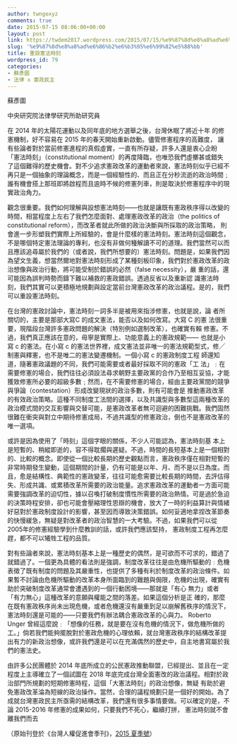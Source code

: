 ```yaml
---
author: twngoxyz
comments: true
date: 2015-07-15 08:06:00+00:00
layout: post
link: https://twdem2017.wordpress.com/2015/07/15/%e9%87%8d%e8%a8%ad%e6%86%b2%e6%b3%95%e6%99%82%e5%88%bb/
slug: '%e9%87%8d%e8%a8%ad%e6%86%b2%e6%b3%95%e6%99%82%e5%88%bb'
title: 重設憲法時刻
wordpress_id: 79
categories:
- 蘇彥圖
- 法律 x 憲政民主
---
```


蘇彥圖

中央研究院法律學研究所助研究員

  


在 2014 年的太陽花運動以及同年底的地方選舉之後，台灣休眠了將近十年 的修憲機制，好不容易在 2015 年的春天開始重新啟動。儘管修憲程序的高難度， 讓有些論者對於當前修憲進程的真假虛實，一直有所存疑，許多人還是衷心企盼 「憲法時刻」（constitutional moment）的再度降臨，也唯恐我們虛擲甚或錯失 了這個難得的歷史機會。對不少追求憲政改革的運動者來說，憲法時刻似乎已經不再只是一個抽象的理論概念，而是一個經驗性的、而且正在分秒流逝的政治時間﹔誰有機會搭上那班即將啟程而且逾時不候的修憲列車，則是取決於修憲程序中的現實政治角力。

  


觀念很重要。我們如何理解與設想憲法時刻――也就是讓既有憲政秩序得以改變的時間，相當程度上左右了我們怎麼面對、處理憲政改革的政治（the politics of constitutional reform），而改革者就此所做的政治決斷與所採取的政治策略， 則會進一步形塑我們實際上所經驗的，會是什麼樣的憲法時刻。憲法時刻這個觀念，不是哪個特定憲法理論的專利，也沒有非做何種解讀不可的道理。我們當然可以而且應該追尋屬於我們的（或者說，我們所想要的）憲法時刻。問題是，如果我們因為望文生義，想當然爾地對憲法時刻形成了某種刻板印象，我們對於憲政改革的政治想像與政治行動，將可能受制於錯誤的必然（false necessity），嚴 重的話，還可能因為誤判時勢而鑄下難以補救的憲政錯誤。透過反省以及重新認 識憲法時刻，我們其實可以更積極地規劃與設定當前台灣憲政改革的政治議程。是的，我們可以重設憲法時刻。

  


在台灣的憲政討論中，憲法時刻一詞多半是被用來指涉修憲，也就是說，論 者所關切的，主要是那部大寫C 的成文憲法，能否以及如何改寫。大寫 C 的憲 法很重要，現階段台灣許多憲政問題的解決（特別例如選制改革），也確實有賴 修憲。不過，我們真正應該在意的，毋寧是實際上、功能意義上的憲政規範―― 也就是小寫 c 的憲法。在小寫 c 的憲法世界裡，成文憲法並非唯一的憲法規範型式，修╱制憲與釋憲，也不是唯二的憲法變遷機制。一個小寫 c 的憲政制度工程 師還知道，隨著憲政議題的不同，我們可能需要或者最好採取不同的憲政「工 法」﹕在需要修憲的場合，我們往往必須設法尋求朝野主要政黨的合作乃至相互妥協，才能獲致修憲所必要的超級多數﹔然而，在不需要修憲的場合，經由主要政黨間的競爭與爭論（contestation）形成改變現狀的政治多數，則有可能會是 推動憲政改革的有效政治策略。這種不同制度工法間的選擇，以及共識型與多數型這兩種改革的政治模式間的交互影響與交替可能，是憲政改革者無可迴避的困難挑戰。我們固然很難在衝突與對立中期待修憲成局，不過共識型的修憲政治，倒也不是憲政改革的唯一選項。

  


或許是因為使用了「時刻」這個字眼的關係，不少人可能認為，憲法時刻基 本上是短暫的、稍縱即逝的，容不得耽擱與遲疑。不過，時間的長短基本上是一個相對的、比較的概念。即使從一個比較長期的歷史觀點而言，憲政秩序僅在相對短暫的非常時期發生變動，這個期間的計量，仍有可能是以年、月、而不是以日為度。而且，愈是結構性、典範性的憲政變革，往往可能愈需要比較長期的時間，去評估得失、形成共識、或累積改革所需要的政治能量。追求憲政改革的運動者一方面可能需要強調改革的迫切性，據以召喚打破制度慣性所需要的政治熱情。可是過於急迫的決策時程安排，卻也可能會壓縮理性思辯的機會，放大了一時的利益算計與情緒好惡對於憲政制度設計的影響，甚至因而導致決策錯誤。如何妥適地拿捏改革節奏的快慢緩急，無疑是對改革者的政治智慧的一大考驗。不過，如果我們可以從2005年的修憲經驗學到什麼教訓的話，或許我們應該堅持， 憲政制度工程再怎麼趕，都不可以犧牲工程的品質。

  


對有些論者來說，憲法時刻基本上是一種歷史的偶然，是可欲而不可求的，錯過了就錯過了。一個更為具體的看法則是強調，制度改革往往是由危機所驅動的﹕危機表徵了既有制度的問題及其嚴重性，也提供了多種有利於制度改革的政治條件。如果暫不討論由危機所驅動的改革本身所面臨到的難題與侷限，危機的出現，確實有助於突破制度改革通常會遭遇到的一個行動困境――那就是「有心 無力」或者「有力無心」這種改革的意願與權能之間的落差。如果這個分析是正 確的，那麼在既有憲政秩序尚未出現危機，或者危機還沒有嚴重到足以崩解舊秩序的情況下，憲法時刻還是可能的――只要我們有辦法耦合憲政改革的心與力。 Roberto Unger 曾經這麼說﹕「想像的任務，就是要在沒有危機的情況下，做危機所做的工。」倘若我們能夠擺脫對於憲政危機的心理依賴，就台灣憲政秩序的結構改革提出有力的新政治想像，或許我們還是可以在充滿偶然的歷史中，自主地書寫屬於我們的憲法史。

  


由許多公民團體於 2014 年底所成立的公民憲政推動聯盟，已經提出、並且在一定程度上主導確立了一個試圖在 2018 年底完成台灣全面憲改的政治議程。相對於政治部門所規劃的短期修憲時程，這個「大憲法時刻」的政治想像，無疑 有助於避免憲政改革淪為短線的政治操作。當然，合理的議程規劃只是一個好的開始。為了成就台灣憲政民主所亟需的結構改革，我們還有很多事情要做。可以確定的是，不論 2015-2016 年修憲的成果如何，只要我們不死心，繼續打拼， 憲法時刻就不會離我們而去

  


  


（原始刊登於《台灣人權促進會季刊》，[2015 夏季號](http://idv.sinica.edu.tw/yentusu/Su201505.pdf)）
